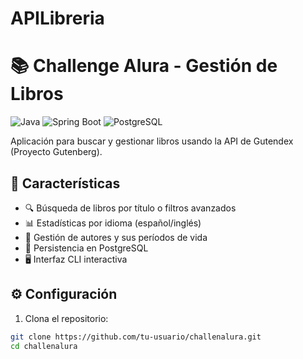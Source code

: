 # APILibreria
# 📚 Challenge Alura - Gestión de Libros

![Java](https://img.shields.io/badge/Java-21-blue)
![Spring Boot](https://img.shields.io/badge/Spring_Boot-3.5.4-brightgreen)
![PostgreSQL](https://img.shields.io/badge/PostgreSQL-17.5-blue)

Aplicación para buscar y gestionar libros usando la API de Gutendex (Proyecto Gutenberg).

## 🚀 Características

- 🔍 Búsqueda de libros por título o filtros avanzados
- 📊 Estadísticas por idioma (español/inglés)
- 👥 Gestión de autores y sus períodos de vida
- 💾 Persistencia en PostgreSQL
- 🖥️ Interfaz CLI interactiva

## ⚙️ Configuración

1. Clona el repositorio:
```bash
git clone https://github.com/tu-usuario/challenalura.git
cd challenalura
